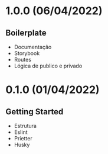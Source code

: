 # 1.0.0 (06/04/2022)

## Boilerplate

- Documentação
- Storybook
- Routes
- Lógica de publico e privado

# 0.1.0 (01/04/2022)

## Getting Started

- Estrutura
- Eslint
- Prietter
- Husky
